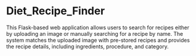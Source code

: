 # Diet_Recipe_Finder
This Flask-based web application allows users to search for recipes either by uploading an image or manually searching for a recipe by name. The system matches the uploaded image with pre-stored recipes and provides the recipe details, including ingredients, procedure, and category. 
